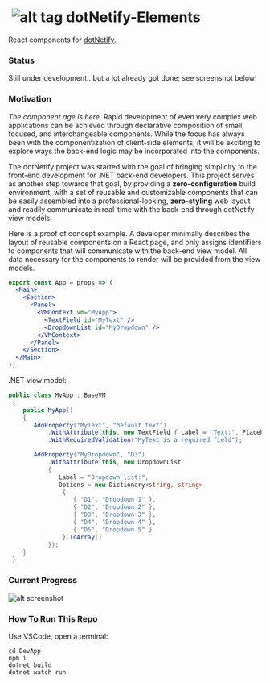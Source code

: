 # &nbsp;![alt tag](http://dotnetify.net/content/images/greendot.png) dotNetify-Elements

React components for [dotNetify](http://dotnetify.net/react). 

### Status
Still under development...but a lot already got done; see screenshot below! 

### Motivation

_The component age is here_.  Rapid development of even very complex web applications can be achieved through declarative composition of 
small, focused, and interchangeable components.  While the focus has always been with the componentization of client-side elements, 
it will be exciting to explore ways the back-end logic may be incorporated into the components.  

The dotNetify project was started with the goal of bringing simplicity to the front-end development for .NET back-end developers.
This project serves as another step towards that goal, by providing a **zero-configuration** build environment,
with a set of reusable and customizable components that can be easily assembled into a professional-looking, **zero-styling** web layout and readily communicate in real-time with the back-end through dotNetify view models.

Here is a proof of concept example.  A developer minimally describes the layout of reusable components on a React page, and only assigns identifiers to components that will communicate with the back-end view model.  All data necessary for the components to render will be provided from the view models.

```jsx
export const App = props => (
  <Main>
    <Section>
      <Panel>
        <VMContext vm="MyApp">
          <TextField id="MyText" />
          <DropdownList id="MyDropdown" />
        </VMContext>
      </Panel>
    </Section>
  </Main>
);
```

.NET view model:
```c#
public class MyApp : BaseVM
 {
    public MyApp()
    {
       AddProperty("MyText", "default text")
           .WithAttribute(this, new TextField { Label = "Text:", Placeholder = "Enter text" })
           .WithRequiredValidation("MyText is a required field");

       AddProperty("MyDropdown", "D3")
           .WithAttribute(this, new DropdownList
           {
              Label = "Dropdown list:",
              Options = new Dictionary<string, string>
               {
                  { "D1", "Dropdown 1" },
                  { "D2", "Dropdown 2" },
                  { "D3", "Dropdown 3" },
                  { "D4", "Dropdown 4" },
                  { "D5", "Dropdown 5" }
               }.ToArray()
           });
    }
 }
```
### Current Progress

![alt screenshot](https://dsuryd.tinytake.com/media/6caa11?filename=1517803251416_04-02-2018-08-00-51.png&sub_type=thumbnail_preview&type=attachment)

### How To Run This Repo

Use VSCode, open a terminal:

```
cd DevApp
npm i 
dotnet build
dotnet watch run
```
